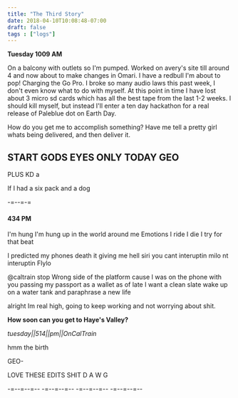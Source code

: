 ```yaml
---
title: "The Third Story"
date: 2018-04-10T10:08:48-07:00
draft: false
tags : ["logs"]
---
```


**Tuesday 1009 AM**

On a balcony with outlets so I'm pumped. Worked on avery's site till around 4 and now about to make changes in Omari. I have a redbull I'm about to pop! Charging the Go Pro. I broke so many audio laws this past week, I don't even know what to do with myself. At this point in time I have lost about 3 micro sd cards which has all the best tape from the last 1-2 weeks. I should kill myself, but instead I'll enter a ten day hackathon for a real release of Paleblue dot on Earth Day.

How do you get me to accomplish something? Have me tell a pretty girl whats being delivered, and then deliver it.




## START GODS EYES ONLY TODAY  GEO


PLUS KD a


If I had a six pack and a dog


-=--=-=

#### 434 PM

I'm hung
I'm hung up in the world around me
Emotions I ride I die I try for that beat

I predicted my phones death it giving me hell
siri you cant
interuptin milo
nt
interuptin Flylo  


@caltrain stop
Wrong side of the platform cause I was on the phone with you
passing my passport as a wallet as of late I want a clean slate wake up on a water tank and paraphrase a new life

alright Im real high, going to keep working and not worrying about shit.




**How soon can you get to Haye's Valley?**

_tuesday||514||pm||OnCalTrain_

hmm the birth

GEO-


LOVE THESE EDITS SHIT D A W G

-=--=--=-- -=--=--=-- -=--=--=-- -=--=--=--
